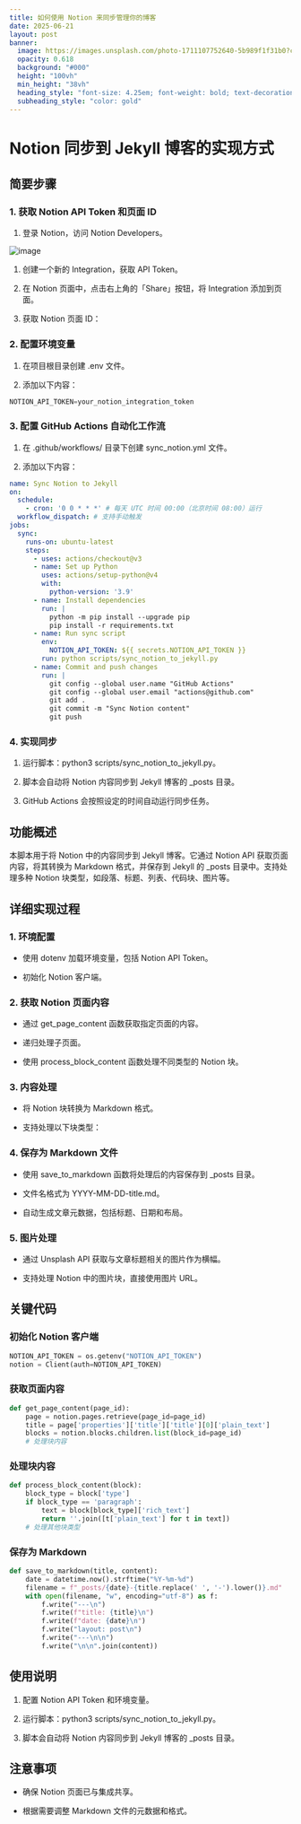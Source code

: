 ```yaml
---
title: 如何使用 Notion 来同步管理你的博客
date: 2025-06-21
layout: post
banner:
  image: https://images.unsplash.com/photo-1711107752640-5b989f1f31b0?crop=entropy&cs=tinysrgb&fit=max&fm=jpg&ixid=M3w2OTIwMzJ8MHwxfHJhbmRvbXx8fHx8fHx8fDE3NTA0NzU2Nzd8&ixlib=rb-4.1.0&q=80&w=1080
  opacity: 0.618
  background: "#000"
  height: "100vh"
  min_height: "38vh"
  heading_style: "font-size: 4.25em; font-weight: bold; text-decoration: underline"
  subheading_style: "color: gold"
---
```


# Notion 同步到 Jekyll 博客的实现方式

## 简要步骤

### 1. 获取 Notion API Token 和页面 ID

1. 登录 Notion，访问 Notion Developers。

![image](https://prod-files-secure.s3.us-west-2.amazonaws.com/a7a0cc5a-89b9-4cda-8686-1fba0ca52f40/d19c1afe-dea5-4312-9333-786b0ba83054/image.png?X-Amz-Algorithm=AWS4-HMAC-SHA256&X-Amz-Content-Sha256=UNSIGNED-PAYLOAD&X-Amz-Credential=ASIAZI2LB466XIZQH26R%2F20250621%2Fus-west-2%2Fs3%2Faws4_request&X-Amz-Date=20250621T031437Z&X-Amz-Expires=3600&X-Amz-Security-Token=IQoJb3JpZ2luX2VjEOP%2F%2F%2F%2F%2F%2F%2F%2F%2F%2FwEaCXVzLXdlc3QtMiJGMEQCIFUlxazXv1yEFa8JdARQVRGWu3M2KAUyxK8ky%2FoGFQpCAiB5y69qsW3s%2BeT%2FM%2Br%2F%2BANbegwJInzYnvartEbOXsvFiSqIBAjM%2F%2F%2F%2F%2F%2F%2F%2F%2F%2F8BEAAaDDYzNzQyMzE4MzgwNSIMufHHA7ywciMmWcgFKtwDxhd%2BtA%2FIBaH6hsWzC4%2BkJmNYKl5UD3nfu1YRe8%2F1Gnr9naDTWTfjXGdOsGUFOtVneaILqaH35m0G35waRqCefOal6uZpgWff8zJZITpqrS9DemVqAOqnY%2FBpCncvbc2e1VghIeY4qF%2BOANHZkmxBqnLEKmUOLRPcKnzYp16wceYkVgpfaxefkLQCzhDDmZjl7zHmZm%2BjTAqicR90jdvh3HYKZc%2Bs9XsaIFWfXitSBKWv5QlbOL7U6Uc6x%2FtESGFx8a%2B1KwJP0HzxhKUK04e4a8E1TTlPHKs497pCMU6a%2F%2FFIrUkGfR1%2FoxyWk0LDtC%2FdW8gcDoFxd8%2BiNLJoyYm7H4QFM8xvMMRCy7DzS%2BpDYac%2B0vrlluueP1EuXQQnpKoz3ACPR1oGGQef%2Bl%2BuOFx87h1j3F2UWN7O4sZubt%2BwOs5gVXHgn1FLM7WdtccwbWhN%2FSD6%2Fhw6Fzmmfqv9OlyxXiZcD3DydtZdRGcSxzpWe9EBWcJ47zmL2k48vqtf%2F7ATAfls3ZQNlYbldmwf%2BOumbszkblwbajloEDZRm4r0K%2Bs%2Bn%2FY07esnZKgL6OrgvBw5rupuXZuqKQ5WgMSpntv7wDupoM1J8x0O3XVhxzbreJLuPJUnGU9LeooDfYAwwK%2FYwgY6pgHqRCfcrmxRJTreAKgxgMTxnHoz80%2F0D6XOu8Vwbs0PsI2u%2BqQhg4anmLsKuXQhOcDBRtv1Q%2BsKKHAlRA09QanExzW5IgP%2Ba3dcB3P4g8EZRSNycM5T%2Bx%2FQ1OQfkgi%2BTrCyoEqIOMeFXNZfoqZUhniQerQ6UV2lbHa796NpgaPi4lOR%2FKzLi3rHXGv5jQo5reI%2BYxdnFKvD%2FVYUxbjeC7daOkWbP3dI&X-Amz-Signature=fdf234af3e3e1ce5aab4be914c329f6cdee2dc88d0a66402b2bc3550a94164d7&X-Amz-SignedHeaders=host&x-amz-checksum-mode=ENABLED&x-id=GetObject)

1. 创建一个新的 Integration，获取 API Token。

1. 在 Notion 页面中，点击右上角的「Share」按钮，将 Integration 添加到页面。

1. 获取 Notion 页面 ID：


### 2. 配置环境变量

1. 在项目根目录创建 .env 文件。

1. 添加以下内容：

```javascript
NOTION_API_TOKEN=your_notion_integration_token
```

### 3. 配置 GitHub Actions 自动化工作流

1. 在 .github/workflows/ 目录下创建 sync_notion.yml 文件。

1. 添加以下内容：

```yaml
name: Sync Notion to Jekyll
on:
  schedule:
    - cron: '0 0 * * *' # 每天 UTC 时间 00:00（北京时间 08:00）运行
  workflow_dispatch: # 支持手动触发
jobs:
  sync:
    runs-on: ubuntu-latest
    steps:
      - uses: actions/checkout@v3
      - name: Set up Python
        uses: actions/setup-python@v4
        with:
          python-version: '3.9'
      - name: Install dependencies
        run: |
          python -m pip install --upgrade pip
          pip install -r requirements.txt
      - name: Run sync script
        env:
          NOTION_API_TOKEN: ${{ secrets.NOTION_API_TOKEN }}
        run: python scripts/sync_notion_to_jekyll.py
      - name: Commit and push changes
        run: |
          git config --global user.name "GitHub Actions"
          git config --global user.email "actions@github.com"
          git add .
          git commit -m "Sync Notion content"
          git push
```

### 4. 实现同步

1. 运行脚本：python3 scripts/sync_notion_to_jekyll.py。

1. 脚本会自动将 Notion 内容同步到 Jekyll 博客的 _posts 目录。

1. GitHub Actions 会按照设定的时间自动运行同步任务。

## 功能概述

本脚本用于将 Notion 中的内容同步到 Jekyll 博客。它通过 Notion API 获取页面内容，将其转换为 Markdown 格式，并保存到 Jekyll 的 _posts 目录中。支持处理多种 Notion 块类型，如段落、标题、列表、代码块、图片等。

## 详细实现过程

### 1. 环境配置

- 使用 dotenv 加载环境变量，包括 Notion API Token。

- 初始化 Notion 客户端。

### 2. 获取 Notion 页面内容

- 通过 get_page_content 函数获取指定页面的内容。

- 递归处理子页面。

- 使用 process_block_content 函数处理不同类型的 Notion 块。

### 3. 内容处理

- 将 Notion 块转换为 Markdown 格式。

- 支持处理以下块类型：


### 4. 保存为 Markdown 文件

- 使用 save_to_markdown 函数将处理后的内容保存到 _posts 目录。

- 文件名格式为 YYYY-MM-DD-title.md。

- 自动生成文章元数据，包括标题、日期和布局。

### 5. 图片处理

- 通过 Unsplash API 获取与文章标题相关的图片作为横幅。

- 支持处理 Notion 中的图片块，直接使用图片 URL。

## 关键代码

### 初始化 Notion 客户端

```python
NOTION_API_TOKEN = os.getenv("NOTION_API_TOKEN")
notion = Client(auth=NOTION_API_TOKEN)
```

### 获取页面内容

```python
def get_page_content(page_id):
    page = notion.pages.retrieve(page_id=page_id)
    title = page['properties']['title']['title'][0]['plain_text']
    blocks = notion.blocks.children.list(block_id=page_id)
    # 处理块内容
```

### 处理块内容

```python
def process_block_content(block):
    block_type = block['type']
    if block_type == 'paragraph':
        text = block[block_type]['rich_text']
        return ''.join([t['plain_text'] for t in text])
    # 处理其他块类型
```

### 保存为 Markdown

```python
def save_to_markdown(title, content):
    date = datetime.now().strftime("%Y-%m-%d")
    filename = f"_posts/{date}-{title.replace(' ', '-').lower()}.md"
    with open(filename, "w", encoding="utf-8") as f:
        f.write("---\n")
        f.write(f"title: {title}\n")
        f.write(f"date: {date}\n")
        f.write("layout: post\n")
        f.write("---\n\n")
        f.write("\n\n".join(content))
```

## 使用说明

1. 配置 Notion API Token 和环境变量。

1. 运行脚本：python3 scripts/sync_notion_to_jekyll.py。

1. 脚本会自动将 Notion 内容同步到 Jekyll 博客的 _posts 目录。

## 注意事项

- 确保 Notion 页面已与集成共享。

- 根据需要调整 Markdown 文件的元数据和格式。